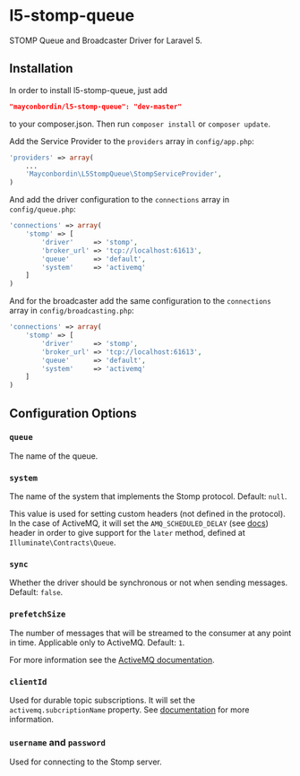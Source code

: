 l5-stomp-queue
==============

STOMP Queue and Broadcaster Driver for Laravel 5.

## Installation

In order to install l5-stomp-queue, just add

```json
"mayconbordin/l5-stomp-queue": "dev-master"
```
	
to your composer.json. Then run `composer install` or `composer update`.

Add the Service Provider to the `providers` array in `config/app.php`:
	
```php
'providers' => array(
    ...
    'Mayconbordin\L5StompQueue\StompServiceProvider',
)
```

And add the driver configuration to the `connections` array in `config/queue.php`:

```php
'connections' => array(
    'stomp' => [
        'driver'     => 'stomp',
        'broker_url' => 'tcp://localhost:61613',
        'queue'      => 'default',
        'system'     => 'activemq'
    ]
)
```

And for the broadcaster add the same configuration to the `connections` array in `config/broadcasting.php`:

```php
'connections' => array(
    'stomp' => [
        'driver'     => 'stomp',
        'broker_url' => 'tcp://localhost:61613',
        'queue'      => 'default',
        'system'     => 'activemq'
    ]
)
```


## Configuration Options

### `queue`

The name of the queue.

### `system`

The name of the system that implements the Stomp protocol. Default: `null`.

This value is used for setting custom headers (not defined in the protocol). In the case of ActiveMQ, it will set the 
`AMQ_SCHEDULED_DELAY` (see [docs](http://activemq.apache.org/nms/stomp-delayed-and-scheduled-message-feature.html))
header in order to give support for the `later` method, defined at `Illuminate\Contracts\Queue`.
 
### `sync`
 
Whether the driver should be synchronous or not when sending messages. Default: `false`.
 
### `prefetchSize`
 
The number of messages that will be streamed to the consumer at any point in time. Applicable only to ActiveMQ. Default: `1`.
 
For more information see the [ActiveMQ documentation](http://activemq.apache.org/what-is-the-prefetch-limit-for.html).
 
### `clientId`
 
Used for durable topic subscriptions. It will set the `activemq.subcriptionName` property. See [documentation](http://activemq.apache.org/stomp.html#Stomp-ActiveMQextensionstoStomp)
for more information.

### `username` and `password`

Used for connecting to the Stomp server.

